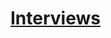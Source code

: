 # [Interviews](https://github.com/netology-code/py-homeworks-advanced/blob/master/7.Interview/README.md)